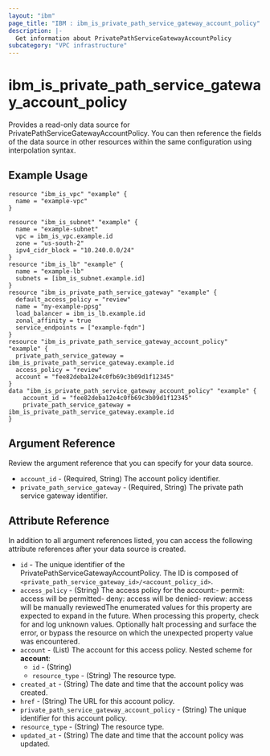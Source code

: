 ```yaml
---
layout: "ibm"
page_title: "IBM : ibm_is_private_path_service_gateway_account_policy"
description: |-
  Get information about PrivatePathServiceGatewayAccountPolicy
subcategory: "VPC infrastructure"
---
```


# ibm_is_private_path_service_gateway_account_policy

Provides a read-only data source for PrivatePathServiceGatewayAccountPolicy. You can then reference the fields of the data source in other resources within the same configuration using interpolation syntax.

## Example Usage

```hcl
resource "ibm_is_vpc" "example" {
  name = "example-vpc"
}

resource "ibm_is_subnet" "example" {
  name = "example-subnet"
  vpc = ibm_is_vpc.example.id
  zone = "us-south-2"
  ipv4_cidr_block = "10.240.0.0/24"
}
resource "ibm_is_lb" "example" {
  name = "example-lb"
  subnets = [ibm_is_subnet.example.id]
}
resource "ibm_is_private_path_service_gateway" "example" {
  default_access_policy = "review"
  name = "my-example-ppsg"
  load_balancer = ibm_is_lb.example.id
  zonal_affinity = true
  service_endpoints = ["example-fqdn"]
}
resource "ibm_is_private_path_service_gateway_account_policy" "example" {
  private_path_service_gateway = ibm_is_private_path_service_gateway.example.id
  access_policy = "review"
  account = "fee82deba12e4c0fb69c3b09d1f12345"
}
data "ibm_is_private_path_service_gateway_account_policy" "example" {
	account_id = "fee82deba12e4c0fb69c3b09d1f12345"
	private_path_service_gateway = ibm_is_private_path_service_gateway.example.id
}
```

## Argument Reference

Review the argument reference that you can specify for your data source.

- `account_id` - (Required, String) The account policy identifier.
- `private_path_service_gateway` - (Required, String) The private path service gateway identifier.

## Attribute Reference

In addition to all argument references listed, you can access the following attribute references after your data source is created.

- `id` - The unique identifier of the PrivatePathServiceGatewayAccountPolicy. The ID is composed of `<private_path_service_gateway_id>/<account_policy_id>`.
- `access_policy` - (String) The access policy for the account:- permit: access will be permitted- deny:  access will be denied- review: access will be manually reviewedThe enumerated values for this property are expected to expand in the future. When processing this property, check for and log unknown values. Optionally halt processing and surface the error, or bypass the resource on which the unexpected property value was encountered.
- `account` - (List) The account for this access policy.
  Nested scheme for **account**:
	- `id` - (String) 
	- `resource_type` - (String) The resource type.
- `created_at` - (String) The date and time that the account policy was created.
- `href` - (String) The URL for this account policy.
- `private_path_service_gateway_account_policy` - (String) The unique identifier for this account policy.
- `resource_type` - (String) The resource type.
- `updated_at` - (String) The date and time that the account policy was updated.

